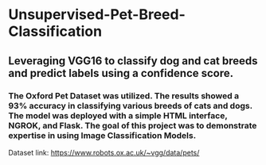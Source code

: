 # Unsupervised-Pet-Breed-Classification
## Leveraging VGG16 to classify dog and cat breeds and predict labels using a confidence score.
### The Oxford Pet Dataset was utilized. The results showed a **93% accuracy** in classifying various breeds of cats and dogs. The model was deployed with a simple HTML interface, NGROK, and Flask. The goal of this project was to demonstrate expertise in using Image Classification Models. 

Dataset link: https://www.robots.ox.ac.uk/~vgg/data/pets/
